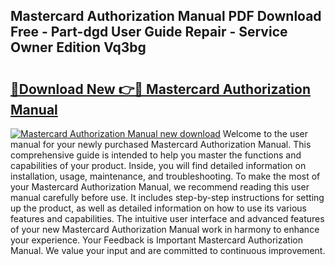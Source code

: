 ## Mastercard Authorization Manual PDF Download Free - Part-dgd User Guide Repair - Service Owner Edition Vq3bg

# <h2><a href="http://cf28489.oget.top/?id=Mastercard+Authorization+Manual">🔗Download New 👉🔴 Mastercard Authorization Manual</a></h2>

[![Mastercard Authorization Manual new download](https://i.imgur.com/5g1atiW.png)](http://cf28489.oget.top/?id=Mastercard+Authorization+Manual)
Welcome to the user manual for your newly purchased Mastercard Authorization Manual. This comprehensive guide is intended to help you master the functions and capabilities of your product. Inside, you will find detailed information on installation, usage, maintenance, and troubleshooting. To make the most of your Mastercard Authorization Manual, we recommend reading this user manual carefully before use. It includes step-by-step instructions for setting up the product, as well as detailed information on how to use its various features and capabilities. The intuitive user interface and advanced features of your new Mastercard Authorization Manual work in harmony to enhance your experience. Your Feedback is Important Mastercard Authorization Manual. We value your input and are committed to continuous improvement.
